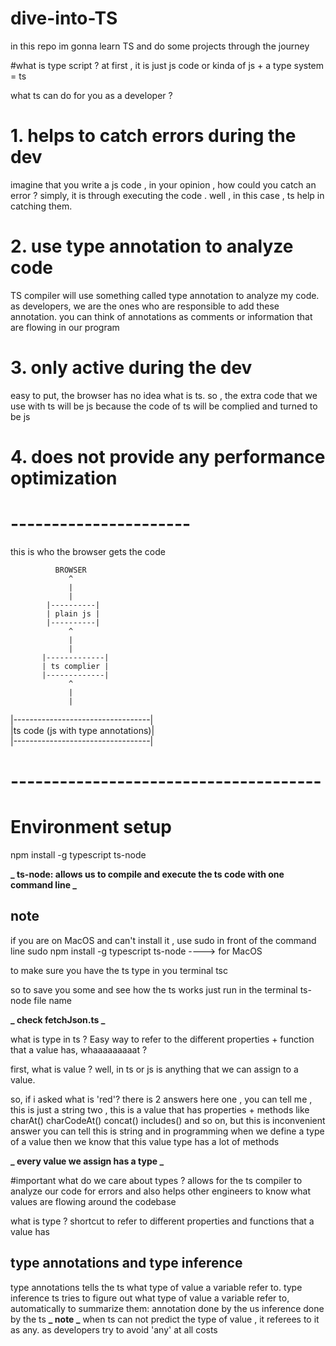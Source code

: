 # dive-into-TS

in this repo im gonna learn TS and do some projects through the journey

#what is type script ?
at first , it is just js code or kinda of
js + a type system = ts

what ts can do for you as a developer ?

# 1. helps to catch errors during the dev

imagine that you write a js code , in your opinion , how could you catch an error ?
simply, it is through executing the code . well , in this case , ts help in catching them.

# 2. use type annotation to analyze code

TS compiler will use something called type annotation to analyze my code. as developers, we are the ones who are responsible to add these annotation.
you can think of annotations as comments or information that are flowing in our program

# 3. only active during the dev

easy to put, the browser has no idea what is ts. so , the extra code that we use with ts will be js because the code of ts will be complied and turned to be js

# 4. does not provide any performance optimization

# ----------------------

this is who the browser gets the code

              BROWSER
                 ^
                 |
                 |
            |----------|
            | plain js |
            |----------|
                 ^
                 |
                 |
           |-------------|
           | ts complier |
           |-------------|
                 ^
                 |
                 |

|----------------------------------|  
|ts code (js with type annotations)|  
|----------------------------------|

# --------------------------------------

# Environment setup

npm install -g typescript ts-node

**_ ts-node: allows us to compile and execute the ts code with one command line _**

## note

if you are on MacOS and can't install it , use sudo in front of the command line
sudo npm install -g typescript ts-node ----> for MacOS

to make sure you have the ts type in you terminal tsc

so to save you some and see how the ts works
just run in the terminal
ts-node file name

**_ check fetchJson.ts _**

what is type in ts ?
Easy way to refer to the different properties + function that a value has, whaaaaaaaaat ?

first, what is value ?
well, in ts or js is anything that we can assign to a value.

so, if i asked what is 'red'?
there is 2 answers here
one , you can tell me , this is just a string
two , this is a value that has properties + methods like charAt()
charCodeAt()
concat()
includes() and so on, but this is inconvenient answer you can tell this is string and in programming when we define a type of a value
then we know that this value type has a lot of methods

**_ every value we assign has a type _**

#important
what do we care about types ?
allows for the ts compiler to analyze our code for errors
and also helps other engineers to know what values are flowing around the codebase

what is type ?
shortcut to refer to different properties and functions that a value has

## type annotations and type inference

type annotations tells the ts what type of value a variable refer to.
type inference ts tries to figure out what type of value a variable refer to, automatically
to summarize them:
annotation done by the us
inference done by the ts
**_ note _**
when ts can not predict the type of value , it referees to it as any.
as developers try to avoid 'any' at all costs
